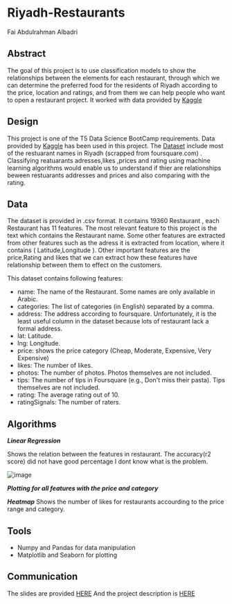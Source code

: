 # Riyadh-Restaurants
Fai Abdulrahman Albadri

 ## Abstract
 
The goal of this project is to use classification models to show the relationships between the elements for each restaurant, through which we can determine the preferred food for the residents of Riyadh according to the price, location and ratings, and from them we can help people who want to open a restaurant project. It worked with data provided by [Kaggle](https://www.kaggle.com/)
 
 
 ## Design
 This project is one of the T5 Data Science BootCamp requirements. Data provided by [Kaggle](https://www.kaggle.com/) has been used in this project. The [Dataset](https://www.kaggle.com/fahd09/riyadh-restaurants-20k?select=riyadh_resturants_clean.csv) include most of the restuarant names in Riyadh (scrapped from foursquare.com) . Classifying reatuarants adresses,likes ,prices and rating using machine learning algorithms would enable us to understand if thier are relationships beween restuarants addresses and prices and also comparing with the rating.
 ## Data
 The dataset is provided in .csv format. It contains 19360 Restaurant , each Restaurant has 11 features. The most relevant feature to this project is the text which contains the Restaurant name. Some other features are extracted from other features such as the adress it is extracted from location, where it contains ( Latitude,Longitude ). Other important features are the price,Rating and likes that we can extract how these features have relationship between them to effect on the customers.
 
 This dataset contains following features:

- name: The name of the Restaurant. Some names are only available in Arabic.
- categories: The list of categories (in English) separated by a comma.
- address: The address according to foursquare. Unfortunately, it is the least useful column in the dataset because lots of restaurant lack a formal address.
- lat: Latitude.
- lng: Longitude.
- price: shows the price category (Cheap, Moderate, Expensive, Very Expensive)
- likes: The number of likes.
- photos: The number of photos. Photos themselves are not included.
- tips: The number of tips in Foursquare (e.g., Don't miss their pasta). Tips themselves are not included.
- rating: The average rating out of 10.
- ratingSignals: The number of raters.

 ## Algorithms
 
 ***Linear Regression***
 
Shows the relation between the features in restaurant.
The accuracy(r2 score) did not have good percentage I dont know what is the problem.


![image](https://user-images.githubusercontent.com/70685098/142379258-783b1ebf-8150-4ade-94e8-8b0a35a9f072.png?)


***Plotting for all features with the price and category***

***Heatmap***
Shows the number of likes for restaurants accourding to the price range and category.

 ## Tools
 
 - Numpy and Pandas for data manipulation
- Matplotlib and Seaborn for plotting

 ## Communication
 The slides are provided [HERE](https://github.com/fai-Albadri/Saudi-Arabia-Restuarants/blob/3fedfbb0805721c10798e508acea10596a9ccb5a/Project%20Presentation.pptx)
And the project description is [HERE](https://github.com/fai-Albadri/Saudi-Arabia-Restuarants/blob/a677abeec10dd040df23d8c98b398f861b6b06a8/Project%20Description.docx)
